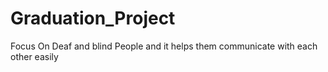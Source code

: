 # Graduation_Project
 Focus On Deaf and blind People and it helps them communicate with each other easily
